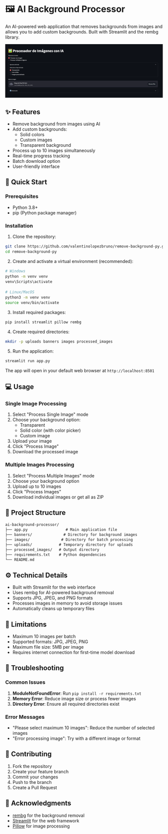 # 🖼️ AI Background Processor

An AI-powered web application that removes backgrounds from images and allows you to add custom backgrounds. Built with Streamlit and the rembg library.

![App Demo](./example.png)

## ✨ Features

- Remove background from images using AI
- Add custom backgrounds:
  - Solid colors
  - Custom images
  - Transparent background
- Process up to 10 images simultaneously
- Real-time progress tracking
- Batch download option
- User-friendly interface

## 🚀 Quick Start

### Prerequisites

- Python 3.8+
- pip (Python package manager)

### Installation

1. Clone the repository:
```bash
git clone https://github.com/valentinolopezbruno/remove-background-py.git
cd remove-background-py
```

2. Create and activate a virtual environment (recommended):
```bash
# Windows
python -m venv venv
venv\Scripts\activate

# Linux/MacOS
python3 -m venv venv
source venv/bin/activate
```

3. Install required packages:
```bash
pip install streamlit pillow rembg
```

4. Create required directories:
```bash
mkdir -p uploads banners images processed_images
```

5. Run the application:
```bash
streamlit run app.py
```

The app will open in your default web browser at `http://localhost:8501`

## 💻 Usage

### Single Image Processing
1. Select "Process Single Image" mode
2. Choose your background option:
   - Transparent
   - Solid color (with color picker)
   - Custom image
3. Upload your image
4. Click "Process Image"
5. Download the processed image

### Multiple Images Processing
1. Select "Process Multiple Images" mode
2. Choose your background option
3. Upload up to 10 images
4. Click "Process Images"
5. Download individual images or get all as ZIP

## 📁 Project Structure

```
ai-background-processor/
├── app.py                 # Main application file
├── banners/              # Directory for background images
├── images/              # Directory for batch processing
├── uploads/            # Temporary directory for uploads
├── processed_images/   # Output directory
├── requirements.txt    # Python dependencies
└── README.md
```

## ⚙️ Technical Details

- Built with Streamlit for the web interface
- Uses rembg for AI-powered background removal
- Supports JPG, JPEG, and PNG formats
- Processes images in memory to avoid storage issues
- Automatically cleans up temporary files

## 📝 Limitations

- Maximum 10 images per batch
- Supported formats: JPG, JPEG, PNG
- Maximum file size: 5MB per image
- Requires internet connection for first-time model download

## 🔧 Troubleshooting

### Common Issues

1. **ModuleNotFoundError**: Run `pip install -r requirements.txt`
2. **Memory Error**: Reduce image size or process fewer images
3. **Directory Error**: Ensure all required directories exist

### Error Messages

- "Please select maximum 10 images": Reduce the number of selected images
- "Error processing image": Try with a different image or format

## 🤝 Contributing

1. Fork the repository
2. Create your feature branch
3. Commit your changes
4. Push to the branch
5. Create a Pull Request

## 🙏 Acknowledgments

- [rembg](https://github.com/danielgatis/rembg) for the background removal
- [Streamlit](https://streamlit.io/) for the web framework
- [Pillow](https://python-pillow.org/) for image processing



